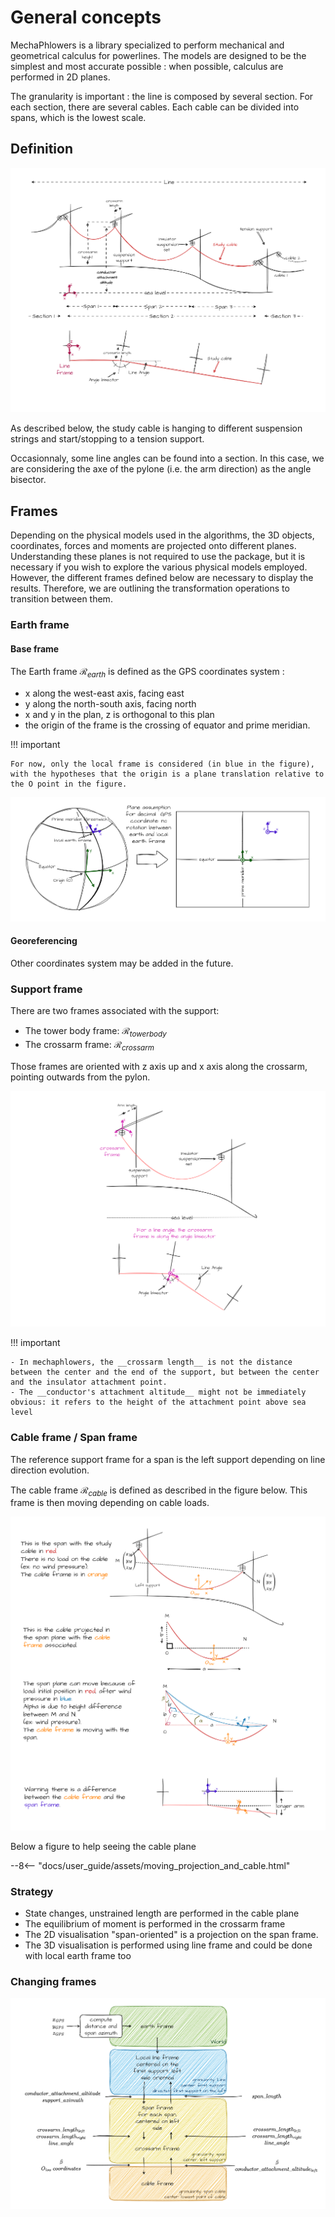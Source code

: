 # General concepts

MechaPhlowers is a library specialized to perform mechanical and geometrical calculus for powerlines. The models are designed to be the simplest and most accurate possible : when possible, calculus are performed in 2D planes.

The granularity is important : the line is composed by several section. For each section, there are several cables. Each cable can be divided into spans, which is the lowest scale.


## Definition

![Image not available](./assets/powerline_definitions.drawio.png "Powerlines definitions")

As described below, the study cable is hanging to different suspension strings and start/stopping to a tension support.

Occasionnaly, some line angles can be found into a section. In this case, we are considering the axe of the pylone (i.e. the arm direction) as the angle bisector.

## Frames

Depending on the physical models used in the algorithms, the 3D objects, coordinates, forces and moments are projected onto different planes.  
Understanding these planes is not required to use the package, but it is necessary if you wish to explore the various physical models employed.  
However, the different frames defined below are necessary to display the results. Therefore, we are outlining the transformation operations to transition between them.

### Earth frame

#### Base frame

The Earth frame  $\mathcal{R}_{earth}$ is defined as the GPS coordinates system :

- x along the west-east axis, facing east
- y along the north-south axis, facing north
- x and y in the plan, z is orthogonal to this plan
- the origin of the frame is the crossing of equator and prime meridian.

!!! important

    For now, only the local frame is considered (in blue in the figure), with the hypotheses that the origin is a plane translation relative to the O point in the figure.

![Image not available](./assets/earth_frame.drawio.png "Earth frame")


#### Georeferencing

Other coordinates system may be added in the future.

### Support frame

There are two frames associated with the support:

- The tower body frame: $\mathcal{R}_{towerbody}$
- The crossarm frame: $\mathcal{R}_{crossarm}$

Those frames are oriented with z axis up and x axis along the crossarm, pointing outwards from the pylon.

![Image not available](./assets/support_frame.drawio.png "Support frame")

!!! important

    - In mechaphlowers, the __crossarm length__ is not the distance between the center and the end of the support, but between the center and the insulator attachment point.
    - The __conductor's attachment altitude__ might not be immediately obvious: it refers to the height of the attachment point above sea level  

### Cable frame / Span frame

The reference support frame for a span is the left support depending on line direction evolution.

The cable frame $\mathcal{R}_{cable}$ is defined as described in the figure below. This frame is then moving depending on cable loads.

![Image not available](./assets/cable_frame.drawio.png "Cable frame")

Below a figure to help seeing the cable plane

--8<-- "docs/user_guide/assets/moving_projection_and_cable.html"


### Strategy

- State changes, unstrained length are performed in the cable plane
- The equilibrium of moment is performed in the crossarm frame
- The 2D visualisation "span-oriented" is a projection on the span frame.
- The 3D visualisation is performed using line frame and could be done with local earth frame too

### Changing frames

![Image not available](./assets/changing_frames.drawio.png "Cable frame")












